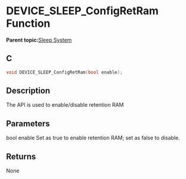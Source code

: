 # DEVICE\_SLEEP\_ConfigRetRam Function

**Parent topic:**[Sleep System](GUID-BBF940E8-361C-4418-AA6E-7E55FE94DD87.md)

## C

```c
void DEVICE_SLEEP_ConfigRetRam(bool enable);
```

## Description

The API is used to enable/disable retention RAM

## Parameters

bool enable Set as true to enable retention RAM; set as false to disable.

## Returns

None

